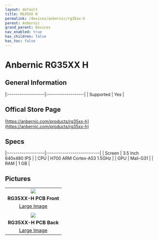 ```yaml
---
layout: default
title: RG35XX H
permalink: /devices/anbernic/rg35xx-h
parent: Anbernic
grand_parent: Devices
nav_enabled: true
has_children: false
has_toc: false
---
```


# Anbernic RG35XX H

## General Information

|:-------------------|:-------------------|
| Supported | Yes |

## Offical Store Page

[https://anbernic.com/products/rg35xx-h](https://anbernic.com/products/rg35xx-h)

## Specs

|:-------------------|:---------------------------|
| Screen | 3.5 Inch 640x480 IPS |
| CPU | H700 ARM Cortex-A53 1.5GHz |
| GPU | Mali-G31 |
| RAM | 1 GB |

## Pictures

|                                                 |
|:-----------------------------------------------:|
|   ![](../assets/images/RG35XX-H-01-small.png)   |
|             **RG35XX-H PCB Front**              |
| [Large Image](../assets/images/RG35XX-H-01.png) |
|                                                 |
|   ![](../assets/images/RG35XX-H-02-small.png)   |
|              **RG35XX-H PCB Back**              |
| [Large Image](../assets/images/RG35XX-H-02.png) |